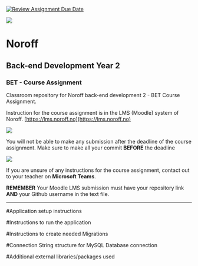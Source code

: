 [![Review Assignment Due Date](https://classroom.github.com/assets/deadline-readme-button-22041afd0340ce965d47ae6ef1cefeee28c7c493a6346c4f15d667ab976d596c.svg)](https://classroom.github.com/a/9HM9TmKV)

![](http://images.restapi.co.za/pvt/Noroff-64.png)
# Noroff
## Back-end Development Year 2
### BET - Course Assignment 

Classroom repository for Noroff back-end development 2 - BET Course Assignment.

Instruction for the course assignment is in the LMS (Moodle) system of Noroff.
[https://lms.noroff.no](https://lms.noroff.no)

![](http://images.restapi.co.za/pvt/important_icon.png)

You will not be able to make any submission after the deadline of the course assignment. Make sure to make all your commit **BEFORE** the deadline

![](http://images.restapi.co.za/pvt/help_small.png)

If you are unsure of any instructions for the course assignment, contact out to your teacher on **Microsoft Teams**.

**REMEMBER** Your Moodle LMS submission must have your repository link **AND** your Github username in the text file.

---

#Application setup instructions

#Instructions to run the application

#Instructions to create needed Migrations

#Connection String structure for MySQL Database connection

#Additional external libraries/packages used
